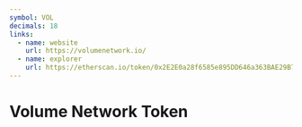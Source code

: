```yaml
---
symbol: VOL
decimals: 18
links:
  - name: website
    url: https://volumenetwork.io/
  - name: explorer
    url: https://etherscan.io/token/0x2E2E0a28f6585e895DD646a363BAE29B77B88a31
---
```


# Volume Network Token
